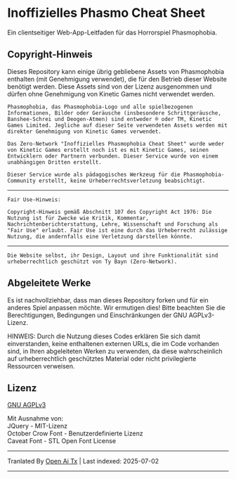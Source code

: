 # Inoffizielles Phasmo Cheat Sheet

Ein clientseitiger Web-App-Leitfaden für das Horrorspiel Phasmophobia.

## Copyright-Hinweis

Dieses Repository kann einige übrig gebliebene Assets von Phasmophobia enthalten (mit Genehmigung verwendet), die für den Betrieb dieser Website benötigt werden. Diese Assets sind von der Lizenz ausgenommen und dürfen ohne Genehmigung von Kinetic Games nicht verwendet werden.

`Phasmophobia, das Phasmophobia-Logo und alle spielbezogenen Informationen, Bilder oder Geräusche (insbesondere Schrittgeräusche, Banshee-Schrei und Deogen-Atmen) sind entweder ® oder TM, Kinetic Games Limited. Jegliche auf dieser Seite verwendeten Assets werden mit direkter Genehmigung von Kinetic Games verwendet.`

`Das Zero-Network "Inoffizielles Phasmophobia Cheat Sheet" wurde weder von Kinetic Games erstellt noch ist es mit Kinetic Games, seinen Entwicklern oder Partnern verbunden. Dieser Service wurde von einem unabhängigen Dritten erstellt.`

`Dieser Service wurde als pädagogisches Werkzeug für die Phasmophobia-Community erstellt, keine Urheberrechtsverletzung beabsichtigt.`

---
`Fair Use-Hinweis:`

`Copyright-Hinweis gemäß Abschnitt 107 des Copyright Act 1976: Die Nutzung ist für Zwecke wie Kritik, Kommentar, Nachrichtenberichterstattung, Lehre, Wissenschaft und Forschung als "Fair Use" erlaubt. Fair Use ist eine durch das Urheberrecht zulässige Nutzung, die andernfalls eine Verletzung darstellen könnte.`

---
`Die Website selbst, ihr Design, Layout und ihre Funktionalität sind urheberrechtlich geschützt von Ty Bayn (Zero-Network).`

## Abgeleitete Werke

Es ist nachvollziehbar, dass man dieses Repository forken und für ein anderes Spiel anpassen möchte. Wir ermutigen dies! Bitte beachten Sie die Berechtigungen, Bedingungen und Einschränkungen der GNU AGPLv3-Lizenz.

HINWEIS: Durch die Nutzung dieses Codes erklären Sie sich damit einverstanden, keine enthaltenen externen URLs, die im Code vorhanden sind, in Ihren abgeleiteten Werken zu verwenden, da diese wahrscheinlich auf urheberrechtlich geschütztes Material oder nicht privilegierte Ressourcen verweisen.

## Lizenz
[GNU AGPLv3](https://choosealicense.com/licenses/agpl-3.0/)

Mit Ausnahme von:  
JQuery - MIT-Lizenz  
October Crow Font - Benutzerdefinierte Lizenz  
Caveat Font - STL Open Font License

---

Tranlated By [Open Ai Tx](https://github.com/OpenAiTx/OpenAiTx) | Last indexed: 2025-07-02

---